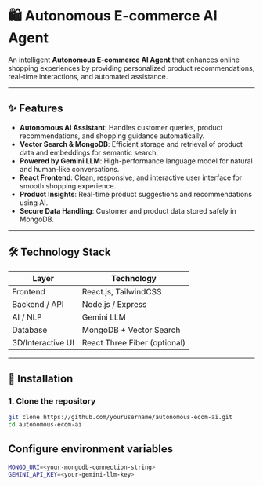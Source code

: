 # 🛍️ Autonomous E-commerce AI Agent

An intelligent **Autonomous E-commerce AI Agent** that enhances online shopping experiences by providing personalized product recommendations, real-time interactions, and automated assistance.

---

## ✨ Features

- **Autonomous AI Assistant**: Handles customer queries, product recommendations, and shopping guidance automatically.  
- **Vector Search & MongoDB**: Efficient storage and retrieval of product data and embeddings for semantic search.  
- **Powered by Gemini LLM**: High-performance language model for natural and human-like conversations.  
- **React Frontend**: Clean, responsive, and interactive user interface for smooth shopping experience.  
- **Product Insights**: Real-time product suggestions and recommendations using AI.  
- **Secure Data Handling**: Customer and product data stored safely in MongoDB.  

---

## 🛠️ Technology Stack

| Layer             | Technology                          |
|------------------|------------------------------------|
| Frontend          | React.js, TailwindCSS               |
| Backend / API     | Node.js / Express                   |
| AI / NLP          | Gemini LLM                          |
| Database          | MongoDB + Vector Search             |
| 3D/Interactive UI | React Three Fiber (optional)        |

---

## 🚀 Installation

### 1. Clone the repository
```bash
git clone https://github.com/yourusername/autonomous-ecom-ai.git
cd autonomous-ecom-ai
```

## Configure environment variables
```bash
MONGO_URI=<your-mongodb-connection-string>
GEMINI_API_KEY=<your-gemini-llm-key>
```
